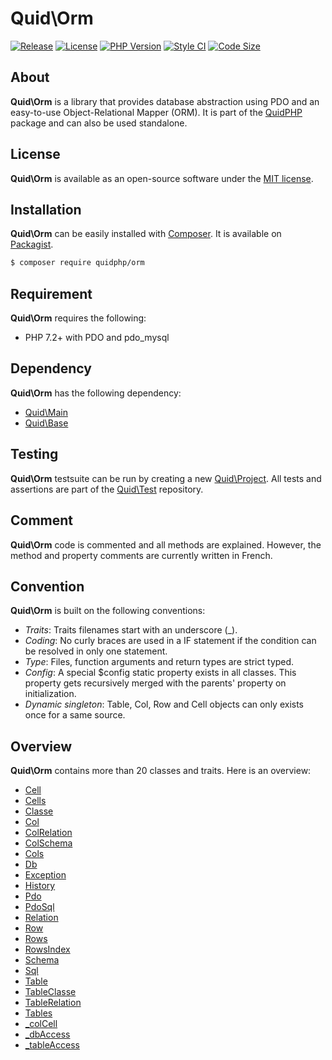 # Quid\Orm
[![Release](https://img.shields.io/github/v/release/quidphp/orm)](https://packagist.org/packages/quidphp/orm)
[![License](https://img.shields.io/github/license/quidphp/orm)](https://github.com/quidphp/orm/blob/master/LICENSE)
[![PHP Version](https://img.shields.io/packagist/php-v/quidphp/orm)](https://www.php.net)
[![Style CI](https://styleci.io/repos/203672588/shield)](https://styleci.io)
[![Code Size](https://img.shields.io/github/languages/code-size/quidphp/orm)](https://github.com/quidphp/orm)

## About
**Quid\Orm** is a library that provides database abstraction using PDO and an easy-to-use Object-Relational Mapper (ORM). It is part of the [QuidPHP](https://github.com/quidphp/project) package and can also be used standalone. 

## License
**Quid\Orm** is available as an open-source software under the [MIT license](LICENSE).

## Installation
**Quid\Orm** can be easily installed with [Composer](https://getcomposer.org). It is available on [Packagist](https://packagist.org/packages/quidphp/orm).
``` bash
$ composer require quidphp/orm
```

## Requirement
**Quid\Orm** requires the following:
- PHP 7.2+ with PDO and pdo_mysql

## Dependency
**Quid\Orm** has the following dependency:
- [Quid\Main](https://github.com/quidphp/main)
- [Quid\Base](https://github.com/quidphp/base)

## Testing
**Quid\Orm** testsuite can be run by creating a new [Quid\Project](https://github.com/quidphp/project). All tests and assertions are part of the [Quid\Test](https://github.com/quidphp/test) repository.

## Comment
**Quid\Orm** code is commented and all methods are explained. However, the method and property comments are currently written in French.

## Convention
**Quid\Orm** is built on the following conventions:
- *Traits*: Traits filenames start with an underscore (_).
- *Coding*: No curly braces are used in a IF statement if the condition can be resolved in only one statement.
- *Type*: Files, function arguments and return types are strict typed.
- *Config*: A special $config static property exists in all classes. This property gets recursively merged with the parents' property on initialization.
- *Dynamic singleton*: Table, Col, Row and Cell objects can only exists once for a same source.

## Overview
**Quid\Orm** contains more than 20 classes and traits. Here is an overview:
- [Cell](src/Cell.php)
- [Cells](src/Cells.php)
- [Classe](src/Classe.php)
- [Col](src/Col.php)
- [ColRelation](src/ColRelation.php)
- [ColSchema](src/ColSchema.php)
- [Cols](src/Cols.php)
- [Db](src/Db.php)
- [Exception](src/Exception.php)
- [History](src/History.php)
- [Pdo](src/Pdo.php)
- [PdoSql](src/PdoSql.php)
- [Relation](src/Relation.php)
- [Row](src/Row.php)
- [Rows](src/Rows.php)
- [RowsIndex](src/RowsIndex.php)
- [Schema](src/Schema.php)
- [Sql](src/Sql.php)
- [Table](src/Table.php)
- [TableClasse](src/TableClasse.php)
- [TableRelation](src/TableRelation.php)
- [Tables](src/Tables.php)
- [_colCell](src/_colCell.php)
- [_dbAccess](src/_dbAccess.php)
- [_tableAccess](src/_tableAccess.php)